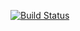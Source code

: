 [![Build Status](https://travis-ci.org/gvalliap/CSE110_Lab_5.svg?branch=master)](https://travis-ci.org/gvalliap/CSE110_Lab_5)

